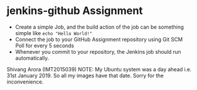 # jenkins-github Assignment
- Create a simple Job, and the build action of the job can be something simple like ```echo "Hello World!"```
- Connect the job to your GitHub Assignment repository using Git SCM Poll for every 5 seconds
- Whenever you commit to your repository, the Jenkins job should run automatically.

Shivang Arora (IMT2015039)
NOTE: My Ubuntu system was a day ahead i.e. 31st January 2019. So all my images have that date. Sorry for the inconvenience. 
